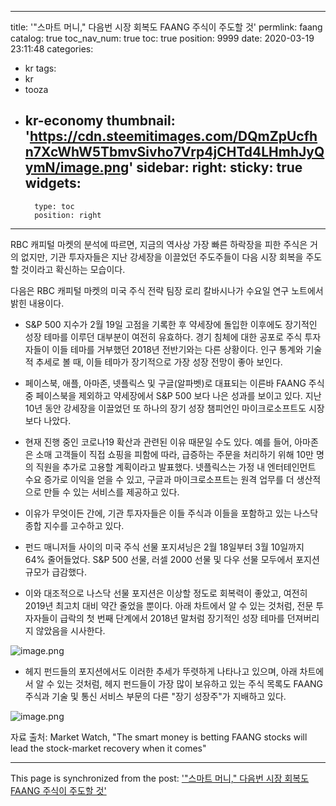 
---
title: '"스마트 머니," 다음번 시장 회복도 FAANG 주식이 주도할 것'
permlink: faang
catalog: true
toc_nav_num: true
toc: true
position: 9999
date: 2020-03-19 23:11:48
categories:
- kr
tags:
- kr
- tooza
- kr-economy
thumbnail: 'https://cdn.steemitimages.com/DQmZpUcfhn7XcWhW5TbmvSivho7Vrp4jCHTd4LHmhJyQymN/image.png'
sidebar:
    right:
        sticky: true
widgets:
    -
        type: toc
        position: right
---


RBC 캐피털 마켓의 분석에 따르면, 지금의 역사상 가장 빠른 하락장을 피한 주식은 거의 없지만, 기관 투자자들은 지난 강세장을 이끌었던 주도주들이 다음 시장 회복을 주도할 것이라고 확신하는 모습이다.

​다음은 RBC 캐피털 마켓의 미국 주식 전략 팀장 로리 칼바시나가 수요일 연구 노트에서 밝힌 내용이다.

- S&P 500 지수가 2월 19일 고점을 기록한 후 약세장에 돌입한 이후에도 장기적인 성장 테마를 이루던 대부분이 여전히 유효하다. 경기 침체에 대한 공포로 주식 투자자들이 이들 테마를 거부했던 2018년 전반기와는 다른 상황이다. 인구 통계와 기술적 추세로 볼 때, 이들 테마가 장기적으로 가장 성장 전망이 좋아 보인다.

- 페이스북, 애플, 아마존, 넷플릭스 및 구글(알파벳)로 대표되는 이른바 FAANG 주식 중 페이스북을 제외하고 약세장에서 S&P 500 보다 나은 성과를 보이고 있다. 지난 10년 동안 강세장을 이끌었던 또 하나의 장기 성장 챔피언인 마이크로소프트도 시장보다 나았다.

- 현재 진행 중인 코로나19 확산과 관련된 이유 때문일 수도 있다. 예를 들어, 아마존은 소매 고객들이 직접 쇼핑을 피함에 따라, 급증하는 주문을 처리하기 위해 10만 명의 직원을 추가로 고용할 계획이라고 발표했다. 넷플릭스는 가정 내 엔터테인먼트 수요 증가로 이익을 얻을 수 있고, 구글과 마이크로소프트는 원격 업무를 더 생산적으로 만들 수 있는 서비스를 제공하고 있다.

- 이유가 무엇이든 간에, 기관 투자자들은 이들 주식과 이들을 포함하고 있는 나스닥 종합 지수를 고수하고 있다.

- 펀드 매니저들 사이의 미국 주식 선물 포지셔닝은 2월 18일부터 3월 10일까지 64% 줄어들었다. S&P 500 선물, 러셀 2000 선물 및 다우 선물 모두에서 포지션 규모가 급감했다.

- 이와 대조적으로 나스닥 선물 포지션은 이상할 정도로 회복력이 좋았고, 여전히 2019년 최고치 대비 약간 줄었을 뿐이다. 아래 차트에서 알 수 있는 것처럼, 전문 투자자들이 급락의 첫 번째 단계에서 2018년 말처럼 장기적인 성장 테마를 던져버리지 않았음을 시사한다.

​![image.png](https://cdn.steemitimages.com/DQmZpUcfhn7XcWhW5TbmvSivho7Vrp4jCHTd4LHmhJyQymN/image.png)


- 헤지 펀드들의 포지션에서도 이러한 추세가 뚜렷하게 나타나고 있으며, 아래 차트에서 알 수 있는 것처럼, 헤지 펀드들이 가장 많이 보유하고 있는 주식 목록도 FAANG 주식과 기술 및 통신 서비스 부문의 다른 "장기 성장주"가 지배하고 있다.​

![image.png](https://cdn.steemitimages.com/DQmdhUQtEqdCYN8Z1TEYsecLeYj2y77V4uq2tvCjB3HVFqn/image.png)


자료 출처: Market Watch, "The smart money is betting FAANG stocks will lead the stock-market recovery when it comes"

- - -

This page is synchronized from the post: ['"스마트 머니," 다음번 시장 회복도 FAANG 주식이 주도할 것'](https://steemit.com/@pius.pius/faang)
